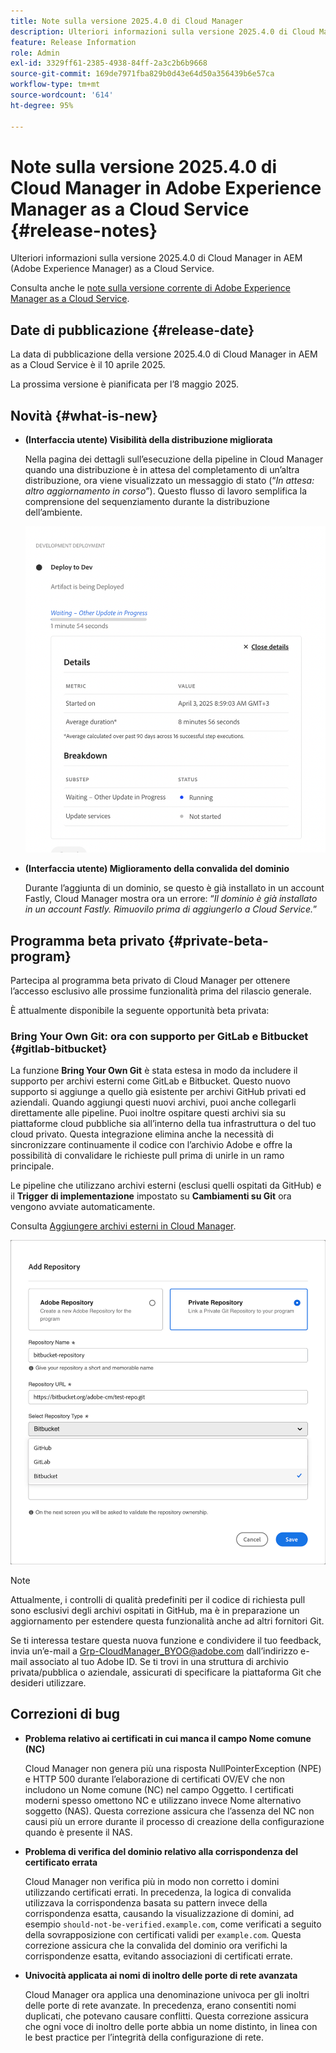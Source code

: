 ```yaml
---
title: Note sulla versione 2025.4.0 di Cloud Manager
description: Ulteriori informazioni sulla versione 2025.4.0 di Cloud Manager in Adobe Experience Manager as a Cloud Service.
feature: Release Information
role: Admin
exl-id: 3329ff61-2385-4938-84ff-2a3c2b6b9668
source-git-commit: 169de7971fba829b0d43e64d50a356439b6e57ca
workflow-type: tm+mt
source-wordcount: '614'
ht-degree: 95%

---
```


# Note sulla versione 2025.4.0 di Cloud Manager in Adobe Experience Manager as a Cloud Service {#release-notes}

<!-- https://wiki.corp.adobe.com/display/DMSArchitecture/Cloud+Manager+2025.03.0+Release -->

Ulteriori informazioni sulla versione 2025.4.0 di Cloud Manager in AEM (Adobe Experience Manager) as a Cloud Service.


Consulta anche le [note sulla versione corrente di Adobe Experience Manager as a Cloud Service](/help/release-notes/release-notes-cloud/release-notes-current.md).

## Date di pubblicazione {#release-date}

La data di pubblicazione della versione 2025.4.0 di Cloud Manager in AEM as a Cloud Service è il 10 aprile 2025.

La prossima versione è pianificata per l’8 maggio 2025.

## Novità {#what-is-new}

* **(Interfaccia utente) Visibilità della distribuzione migliorata**

  Nella pagina dei dettagli sull’esecuzione della pipeline in Cloud Manager quando una distribuzione è in attesa del completamento di un’altra distribuzione, ora viene visualizzato un messaggio di stato (“*In attesa: altro aggiornamento in corso*”). Questo flusso di lavoro semplifica la comprensione del sequenziamento durante la distribuzione dell’ambiente.  <!-- CMGR-66890 -->

  ![Finestra di dialogo Distribuzione dello sviluppo che mostra dettagli e raggruppamento](/help/implementing/cloud-manager/release-notes/assets/dev-deployment.png)

* **(Interfaccia utente) Miglioramento della convalida del dominio**

  Durante l’aggiunta di un dominio, se questo è già installato in un account Fastly, Cloud Manager mostra ora un errore: “*Il dominio è già installato in un account Fastly. Rimuovilo prima di aggiungerlo a Cloud Service.*”

## Programma beta privato {#private-beta-program}

Partecipa al programma beta privato di Cloud Manager per ottenere l’accesso esclusivo alle prossime funzionalità prima del rilascio generale.

È attualmente disponibile la seguente opportunità beta privata:

### Bring Your Own Git: ora con supporto per GitLab e Bitbucket {#gitlab-bitbucket}

<!-- BOTH CS & AMS -->

La funzione **Bring Your Own Git** è stata estesa in modo da includere il supporto per archivi esterni come GitLab e Bitbucket. Questo nuovo supporto si aggiunge a quello già esistente per archivi GitHub privati ed aziendali. Quando aggiungi questi nuovi archivi, puoi anche collegarli direttamente alle pipeline. Puoi inoltre ospitare questi archivi sia su piattaforme cloud pubbliche sia all’interno della tua infrastruttura o del tuo cloud privato. Questa integrazione elimina anche la necessità di sincronizzare continuamente il codice con l’archivio Adobe e offre la possibilità di convalidare le richieste pull prima di unirle in un ramo principale.

Le pipeline che utilizzano archivi esterni (esclusi quelli ospitati da GitHub) e il **Trigger di implementazione** impostato su **Cambiamenti su Git** ora vengono avviate automaticamente.

Consulta [Aggiungere archivi esterni in Cloud Manager](/help/implementing/cloud-manager/managing-code/external-repositories.md).

![Finestra di dialogo Aggiungi archivio](/help/implementing/cloud-manager/release-notes/assets/repositories-add-release-notes.png)

>[!NOTE]
>
>Attualmente, i controlli di qualità predefiniti per il codice di richiesta pull sono esclusivi degli archivi ospitati in GitHub, ma è in preparazione un aggiornamento per estendere questa funzionalità anche ad altri fornitori Git.

Se ti interessa testare questa nuova funzione e condividere il tuo feedback, invia un’e-mail a [Grp-CloudManager_BYOG@adobe.com](mailto:grp-cloudmanager_byog@adobe.com) dall’indirizzo e-mail associato al tuo Adobe ID. Se ti trovi in una struttura di archivio privata/pubblica o aziendale, assicurati di specificare la piattaforma Git che desideri utilizzare.

<!--
### AEM Home {#aem-home}

AEM Home introduces a centralized starting point for managing content, assets, and sites within Adobe Experience Manager. Designed to deliver a personalized experience, AEM Home lets you navigate the AEM ecosystem seamlessly according to your roles and goals. Acting as a guide, it provides key insights and recommended actions to help you achieve your objectives efficiently. With a clear, persona-driven layout, AEM Home ensures quick access to essential tools, supporting a streamlined and effective experience across all AEM features.

Available to early adopters, AEM Home offers an optimized experience focused on improving workflows, prioritizing goals, and delivering results. Opting in lets you influence AEM Home's development by providing feedback that helps shape its future and enhances its value for the entire AEM community.

If you are interested in testing this new capability and sharing your feedback, send an email to [Grp-AemHome@adobe.com](mailto:Grp-AemHome@adobe.com) from your email address associated with your Adobe ID. Be sure to include the following information:

* The role that best fits your profile: Content author, Developer, Business owner, Admin, or Other (provide a description).
* Your primary AEM access surface: AEM Sites, AEM Assets, AEM Forms, Cloud Manager, or Other (provide a description). -->

## Correzioni di bug

* **Problema relativo ai certificati in cui manca il campo Nome comune (NC)**

  Cloud Manager non genera più una risposta NullPointerException (NPE) e HTTP 500 durante l’elaborazione di certificati OV/EV che non includono un Nome comune (NC) nel campo Oggetto. I certificati moderni spesso omettono NC e utilizzano invece Nome alternativo soggetto (NAS). Questa correzione assicura che l’assenza del NC non causi più un errore durante il processo di creazione della configurazione quando è presente il NAS. <!-- CMGR-67548 -->

* **Problema di verifica del dominio relativo alla corrispondenza del certificato errata**

  Cloud Manager non verifica più in modo non corretto i domini utilizzando certificati errati. In precedenza, la logica di convalida utilizzava la corrispondenza basata su pattern invece della corrispondenza esatta, causando la visualizzazione di domini, ad esempio `should-not-be-verified.example.com`, come verificati a seguito della sovrapposizione con certificati validi per `example.com`. Questa correzione assicura che la convalida del dominio ora verifichi la corrispondenze esatta, evitando associazioni di certificati errate. <!-- CMGR-67225 -->

* **Univocità applicata ai nomi di inoltro delle porte di rete avanzata**

  Cloud Manager ora applica una denominazione univoca per gli inoltri delle porte di rete avanzate. In precedenza, erano consentiti nomi duplicati, che potevano causare conflitti. Questa correzione assicura che ogni voce di inoltro delle porte abbia un nome distinto, in linea con le best practice per l’integrità della configurazione di rete. <!-- CMGR-67082 -->


<!-- ## Known issues {#known-issues} -->
